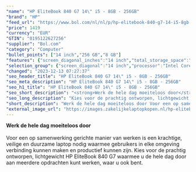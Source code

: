 ```yaml
---
"name": "HP EliteBook 840 G7 14\" i5 - 8GB - 256GB"
"brand": "HP"
"feed_url": "https://www.bol.com/nl/nl/p/hp-elitebook-840-g7-14-i5-8gb-256gb/9300000005937189"
"price": 1419
"currency": "EUR"
"GTIN": "0195122627256"
"supplier": "Bol.com"
"category": "Computer"
"bullet_points": ["14 inch","256 GB","8 GB"]
"features": {"screen_diagonal_inches":"14 inch","total_storage_space":"256 GB","memory_size":"8 GB"}
"selection_group": {"screen_diagonal":"14 inch","processor":"Intel Core i5","changed_price_past_3_days":false,"product_family":"Elitebook"}
"changed": "2023-12-13 07:27:37"
"seo_header_title": "HP EliteBook 840 G7 14\" i5 - 8GB - 256GB"
"seo_meta_description": "HP EliteBook 840 G7 14\" i5 - 8GB - 256GB"
"seo_h1_title": "HP EliteBook 840 G7 14\" i5 - 8GB - 256GB"
"seo_short_description": "<strong>Werk de hele dag moeiteloos door</strong><br /><br />Voor een op samenwerking gerichte manier van werken is een krachtige, veilige en duurzame laptop nodig waarmee gebruikers in elke omgeving verbinding kunnen maken en productief kunnen zijn."
"seo_long_description": "Kies voor de prachtig ontworpen, lichtgewicht HP EliteBook 840 G7 waarmee u de hele dag door aan meerdere opdrachten kunt werken, waar u ook bent."
"short_description": "Werk de hele dag moeiteloos door Voor een op samenwerking gerichte manier van werken is een krachtige, veilige en duurzame laptop nodig waarmee gebruikers in elke omgeving verbinding kunnen maken en productief kunnen zijn. Kies voor de prachtig ontworpen, lichtgewicht HP EliteBook 840 G7 waarmee u de hele dag door aan meerdere opdrachten kunt werken, waar u ook bent."
"external_image_url": "https://images.zakelijkelaptopkopen.nl/hp-elitebook-840-g7-14-i5-8gb-256gb.webp"
---
```


<strong>Werk de hele dag moeiteloos door</strong><br /><br />Voor een op samenwerking gerichte manier van werken is een krachtige, veilige en duurzame laptop nodig waarmee gebruikers in elke omgeving verbinding kunnen maken en productief kunnen zijn. Kies voor de prachtig ontworpen, lichtgewicht HP EliteBook 840 G7 waarmee u de hele dag door aan meerdere opdrachten kunt werken, waar u ook bent.